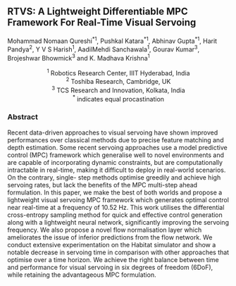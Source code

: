 ## RTVS: A Lightweight Differentiable MPC Framework For Real-Time Visual Servoing

Mohammad Nomaan Qureshi<sup>\*</sup><sup>1</sup>, Pushkal Katara<sup>\*</sup><sup>1</sup>, Abhinav Gupta<sup>\*</sup><sup>1</sup>, Harit Pandya<sup>2</sup>, Y V S Harish<sup>1</sup>, AadilMehdi Sanchawala<sup>1</sup>, Gourav Kumar<sup>3</sup>, Brojeshwar Bhowmick<sup>3</sup> and K. Madhava Krishna<sup>1</sup>

<div align="center">
<sup>1</sup> Robotics Research Center, IIIT Hyderabad, India <br> 
<sup>2</sup> Toshiba Research, Cambridge, UK <br> 
<sup>3</sup> TCS Research and Innovation, Kolkata, India <br>
<sup>*</sup> indicates equal procastination <br>
</div>

### Abstract

Recent data-driven approaches to visual servoing have shown improved performances over classical methods due to precise feature matching and depth estimation. Some recent servoing approaches use a model predictive control (MPC) framework which generalise well to novel environments and are capable of incorporating dynamic constraints, but are computationally intractable in real-time, making it difficult to deploy in real-world scenarios. On the contrary, single- step methods optimise greedily and achieve high servoing rates, but lack the benefits of the MPC multi-step ahead formulation. In this paper, we make the best of both worlds and propose a lightweight visual servoing MPC framework which generates optimal control near real-time at a frequency of 10.52 Hz. This work utilises the differential cross-entropy sampling method for quick and effective control generation along with a lightweight neural network, significantly improving the servoing frequency. We also propose a novel flow normalisation layer which ameliorates the issue of inferior predictions from the flow network. We conduct extensive experimentation on the Habitat simulator and show a notable decrease in servoing time in comparison with other approaches that optimise over a time horizon. We achieve the right balance between time and performance for visual servoing in six degrees of freedom (6DoF), while retaining the advantageous MPC formulation.

